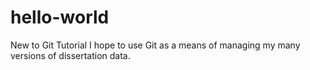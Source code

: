 # hello-world
New to Git Tutorial
I hope to use Git as a means of managing my many versions of dissertation data.
